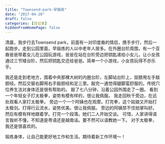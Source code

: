 ```yaml
---
title: "Townsend-park-早锻炼"
date: "2017-04-26"
draft: false
categories: [日记本]
hiddenFromHomePage: false
---
```

清晨，我步行去Townsend park，前面有一对印度裔的情侣，携手步行，然后一起跑步。走到公园里面，早锻炼的人以中老年人居多。在外圈台阶周围，有一个亚裔爸爸带着女儿在公园玩游戏，爸爸在站在台阶旁边把钥匙递给小女儿，让小女孩通过三节矮台阶，然后把钥匙交还给爸爸。简单一个小游戏，小女孩玩得不亦乐乎。

我还是走到老地方，围着中央那棵大树的内圈台阶，左脚站台阶上，屈膝用左手敲胆经。然后交替右脚用右手敲胆经和足三里。敲完一通觉得腿脚蛮舒服的。传统穴位养生法对身体还是很有帮助的。 
敲了七八分钟，沿着公园外围走了一圈。 看到一个年轻女子打太极拳，姿势有模有样的，很让我佩服。 我走回秋千旁边，在远处观看人家打太极拳。 旁边一个一个阿姨也在观摩。打完拳，这个姑娘又开始打太极剑。打得行云流水，姿势优美。很让我佩服。 旁边的阿姨禁不住拍掌叫好。 然后有模有样地跟着学。打完一个段落。她们二人开始交谈。 可惜，人家讲得语言我听不懂，不知道是粤语还是越南话。要不然可以请教她一下。 对于太极拳，我还是很喜欢的。

锻炼身体，让自己能更好地工作和生活。期待着新工作环境～！
